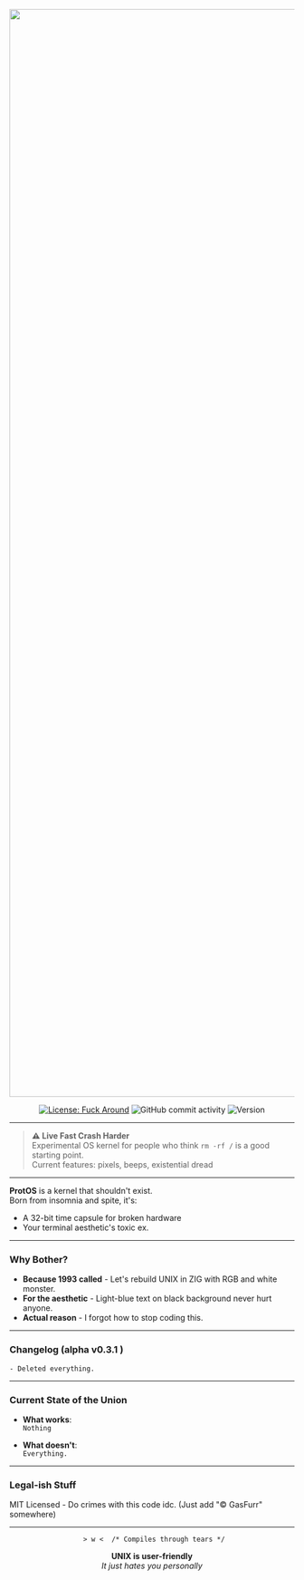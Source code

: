 <p align="center">
  <img src="https://github.com/user-attachments/assets/e597ff5e-c87b-4fc6-ba28-3a1fcadbf761" alt="ProtOS" width="1920">
</p>
<div align="center">

[![License: Fuck Around](https://img.shields.io/badge/license-MIT-red)](https://choosealicense.com/licenses/mit/)
![GitHub commit activity](https://img.shields.io/github/commit-activity/m/GasFurr/ProtOS?color=orange)
![Version](https://img.shields.io/badge/version-0.3.1--alpha-yellow)

</div>

---

> **⚠️ Live Fast Crash Harder**  
> Experimental OS kernel for people who think `rm -rf /` is a good starting point.  
> Current features: pixels, beeps, existential dread

---

**ProtOS** is a kernel that shouldn't exist.  
Born from insomnia and spite, it's:

- A 32-bit time capsule for broken hardware
- Your terminal aesthetic's toxic ex.

---

### **Why Bother?**

- **Because 1993 called** - Let's rebuild UNIX in ZIG with RGB and white monster.
- **For the aesthetic** - Light-blue text on black background never hurt anyone.
- **Actual reason** - I forgot how to stop coding this.

---

### **Changelog (alpha v0.3.1 )**

```
- Deleted everything.
```

---

### Current State of the Union

- **What works**:  
  `Nothing`

- **What doesn't**:  
  `Everything.`

---

### **Legal-ish Stuff**

MIT Licensed - Do crimes with this code idc.
(Just add "© GasFurr" somewhere)

---


<div align="center">

` > w <  /* Compiles through tears */`

**UNIX is user-friendly**  
*It just hates you personally*
</div>
